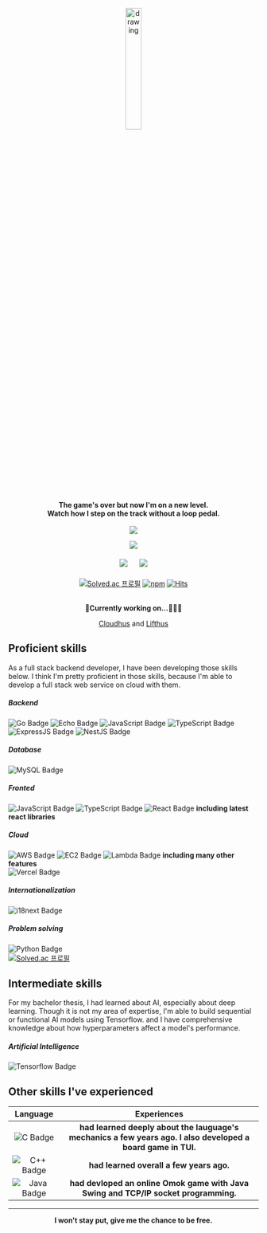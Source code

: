 <p align="center">
  <img src="https://user-images.githubusercontent.com/108582413/207043190-12ae81c4-02b1-4c36-9176-6b5309d06bc1.png" alt="drawing" width="25%"/>
</p>
<p align="center">
  <b align="center"> The game's over but now I'm on a new level. 
    <br> Watch how I step on the track without a loop pedal.
    <br> <br> </b>

  <img src = "https://github-readme-stats-sigma-five.vercel.app/api/top-langs/?username=lifthus&layout=compact&hide_border=true&langs_count=6&hide=html,css" align="center"/>
</p>

<div align="center" style="margin-bottom: 20px;">
  <img src="https://github-readme-streak-stats.herokuapp.com?user=lifthus&theme=transparent&hide_border=true&border_radius=5.0&date_format=%5BY.%5Dn.j&fire=EB1571"/>
</div>
 
<div align="center" style="margin-bottom: 20px;">
  <img style="margin-right: 10px;" src="https://github-profile-summary-cards.vercel.app/api/cards/productive-time?username=lifthus&theme=github&utcOffset=9"/>
   <img style="margin-left: 10px;" src="https://github-profile-summary-cards.vercel.app/api/cards/stats?username=lifthus&theme=github"/>
</div>

<div align="center">

<!--
[![Solved.ac프로필](http://mazassumnida.wtf/api/v2/generate_badge?boj=lifthus531)](https://solved.ac/lifthus531)
-->

[![Solved.ac 프로필](http://mazassumnida.wtf/api/mini/generate_badge?boj=lifthus531)](https://solved.ac/profile/lifthus531) [![npm](https://img.shields.io/static/v1?label=npm&message=packages&color=%23CB3837)](https://www.npmjs.com/~lifthus) [![Hits](https://hits.seeyoufarm.com/api/count/incr/badge.svg?url=https%3A%2F%2Fgithub.com%2Flifthus531%2Fhit-counter&count_bg=%2379C83D&title_bg=%23555555&icon=github.svg&icon_color=%23E7E7E7&title=hits&edge_flat=false)](https://hits.seeyoufarm.com)

</div>

<div align="center">
<br>
<b>👷Currently working on...👷🏼‍♂️</b>

[Cloudhus](https://auth.cloudhus.com/auth)
and
[Lifthus](https://www.lifthus.com)

</div>

<p>

## Proficient skills

As a full stack backend developer, I have been developing those skills below. I think I'm pretty proficient in those skills, because I'm able to develop a full stack web service on cloud with them.

##### Backend

![Go Badge](https://img.shields.io/badge/Go-38bbc9?style=for-the-badge&logo=Go&logoColor=white) ![Echo Badge](https://img.shields.io/badge/Echo-0bbf90.svg?style=for-the-badge&logoColor=white)
![JavaScript Badge](https://img.shields.io/badge/JavaScript-F7DF1E?style=for-the-badge&logo=JavaScript&logoColor=white) ![TypeScript Badge](https://img.shields.io/badge/Typescript-235A97?style=for-the-badge&logo=Typescript&logoColor=white) ![ExpressJS Badge](https://img.shields.io/badge/ExpressJS-09b858.svg?style=for-the-badge&logoColor=white) ![NestJS Badge](https://img.shields.io/badge/NestJS-cf1717?style=for-the-badge&logo=NestJS&logoColor=white)

##### Database

![MySQL Badge](https://img.shields.io/badge/MySQL-00758f?style=for-the-badge&logo=MySQL&logoColor=white)

##### Fronted

![JavaScript Badge](https://img.shields.io/badge/JavaScript-F7DF1E?style=for-the-badge&logo=JavaScript&logoColor=white) ![TypeScript Badge](https://img.shields.io/badge/Typescript-235A97?style=for-the-badge&logo=Typescript&logoColor=white) ![React Badge](https://img.shields.io/badge/React-6fd1d0?style=for-the-badge&logo=React&logoColor=white) **including latest react libraries**

##### Cloud

![AWS Badge](https://img.shields.io/badge/AWS-f07a05?style=for-the-badge&logo=Amazon-AWS&logoColor=white) ![EC2 Badge](https://img.shields.io/badge/EC2-f07a05?style=for-the-badge&logo=Amazon-EC2&logoColor=white) ![Lambda Badge](https://img.shields.io/badge/Lambda-f07a05?style=for-the-badge&logo=AWS-Lambda&logoColor=white) **including many other features**<br>
![Vercel Badge](https://img.shields.io/badge/Vercel-0f2117?style=for-the-badge&logo=Vercel&logoColor=white)

##### Internationalization

![i18next Badge](https://img.shields.io/badge/i18next-3eab7d?style=for-the-badge&logo=i18next&logoColor=white)

##### Problem solving

![Python Badge](https://img.shields.io/badge/Python-ebdb07.svg?style=for-the-badge&logo=Python&logoColor=white)<br>
[![Solved.ac 프로필](http://mazassumnida.wtf/api/mini/generate_badge?boj=lifthus531)](https://solved.ac/profile/lifthus531)

## Intermediate skills

For my bachelor thesis, I had learned about AI, especially about deep learning. Though it is not my area of expertise, I'm able to build sequential or functional AI models using Tensorflow. and I have comprehensive knowledge about how hyperparameters affect a model's performance.

##### Artificial Intelligence

![Tensorflow Badge](https://img.shields.io/badge/Tensorflow-f08418?style=for-the-badge&logo=Tensorflow&logoColor=white)

## Other skills I've experienced

|                                                Language                                                |                                                  Experiences                                                   |
| :----------------------------------------------------------------------------------------------------: | :------------------------------------------------------------------------------------------------------------: |
|      ![C Badge](https://img.shields.io/badge/C-00599C?style=for-the-badge&logo=C&logoColor=white)      | **had learned deeply about the lauguage's mechanics a few years ago. I also developed a board game in TUI.** |
| ![C++ Badge](https://img.shields.io/badge/C++-00599C?style=for-the-badge&logo=C%2B%2B&logoColor=white) |                                   **had learned overall a few years ago.**                                   |
| ![Java Badge](https://img.shields.io/badge/Java-007396?style=for-the-badge&logo=Java&logoColor=white)  |             **had devloped an online Omok game with Java Swing and TCP/IP socket programming.**              |

<hr>
<p align="center"><b>I won't stay put, give me the chance to be free.</b></p>

